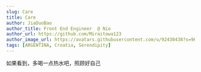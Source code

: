 ```yaml
---
slug: Care
title: Care
author: JiaDuoBao
author_title: Front End Engineer  @ Nio
author_url: https://github.com/Miraitowa123
author_image_url: https://avatars.githubusercontent.com/u/92430438?s=96&v=4
tags: [ARGENTINA, Croatia, Serendipity]
---
```


如果看到，多喝一点热水吧，照顾好自己


